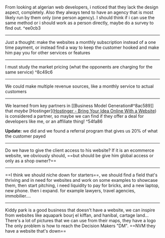 From looking at algerian web developers, i noticed that they lack the design aspect, completely. Also they always tend to have an agency that is most likely run by them only (one person agency). I should think if i can use the same method or i should work as a person directly, maybe do a survey to find out. ^ee0cb3

---
Just a thought: make the websites a monthly subscription instead of a one time payment, or instead find a way to keep the customer hooked and make him pay you for other services or features

---
I must study the market pricing (what the opponents are charging for the same service) ^8c49c6

---
We could make multiple revenue sources, like a monthly service to actual customers 

---
We learned from key partners in [[Business Model Generation#^8ac589]] that *maybe* [Hostinger]([Hostinger - Bring Your Idea Online With a Website](https://www.hostinger.com/)) is considered a partner, so maybe we can find if they offer a deal for developers like me, or an affiliate thing! ^54fa86

**Update:** we did and we found a referral program that gives us 20% of what the customer payed

---
Do we have to give the client access to his website?
If it is an ecommerce website, we obviously should, ==but should be give him global access or only as a shop owner?==

--- 
==I think we should niche down for starters==, we should find a field that's thriving and in need for websites and work on some examples to showcase them, then start pitching, i need liquidity to pay for bricks, and a new laptop, new phone. then i expand. for example lawyers, travel agencies, immobilier....

---
Kiddy park is a good business that doesn't have a website, we can inspire from websites like aquapark bourj el kiffan, and hanibal, cartage land...
There's a lot of pictures that we can use from their maps, they have a logo
The only problem is how to reach the Decision Makers "DM".
==NVM they have a website that's down==